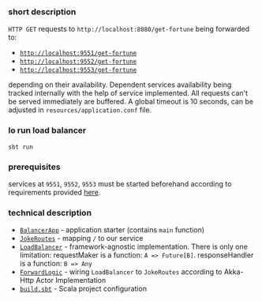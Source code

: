 ### short description

`HTTP GET` requests to `http://localhost:8080/get-fortune` being forwarded to:
  - [`http://localhost:9551/get-fortune`](http://localhost:9551/get-fortune)
  - [`http://localhost:9552/get-fortune`](http://localhost:9552/get-fortune)
  - [`http://localhost:9553/get-fortune`](http://localhost:9553/get-fortune)

depending on their availability.
Dependent services availability being tracked internally with the help of service implemented.
All requests can't be served immediately are buffered.
A global timeout is 10 seconds, can be adjusted in `resources/application.conf` file.

### lo run load balancer

```shell script
sbt run
```

### prerequisites

services at `9551`, `9552`, `9553` must be started beforehand according to requirements provided [here](req/README.md). 

### technical description
- [`BalancerApp`](src/main/scala/BalancerApp.scala) - application starter (contains `main` function)
- [`JokeRoutes`](src/main/scala/JokeRoutes.scala) - mapping `/` to our service
- [`LoadBalancer`](src/main/scala/LoadBalancer.scala) - framework-agnostic implementation.
There is only one limitation: requestMaker is a function: `A => Future[B]`.
responseHandler is a function: `B => Any`
- [`ForwardLogic`](src/main/scala/ForwardLogic.scala) - wiring `LoadBalancer` to `JokeRoutes` according to Akka-Http Actor Implementation
- [`build.sbt`](build.sbt) - Scala project configuration 
